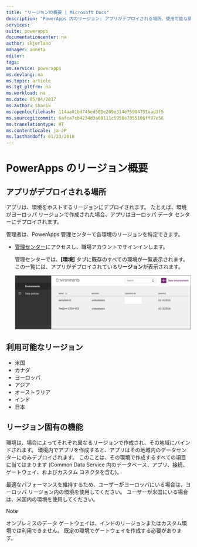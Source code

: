 ```yaml
---
title: "リージョンの概要 | Microsoft Docs"
description: "PowerApps 内のリージョン: アプリがデプロイされる場所、使用可能な領域、領域に固有の機能"
services: 
suite: powerapps
documentationcenter: na
author: skjerland
manager: anneta
editor: 
tags: 
ms.service: powerapps
ms.devlang: na
ms.topic: article
ms.tgt_pltfrm: na
ms.workload: na
ms.date: 05/04/2017
ms.author: sharik
ms.openlocfilehash: 114aa01bd745ed501e209e314e75904751aad3f5
ms.sourcegitcommit: 6afca7cb4234d3a60111c5950e7855106ff97e56
ms.translationtype: HT
ms.contentlocale: ja-JP
ms.lasthandoff: 01/23/2018
---
```

# <a name="regions-overview-in-powerapps"></a>PowerApps のリージョン概要
## <a name="how-do-i-find-out-where-my-app-is-deployed"></a>アプリがデプロイされる場所
アプリは、環境をホストするリージョンにデプロイされます。 たとえば、環境がヨーロッパ リージョンで作成された場合、アプリはヨーロッパ データ センターにデプロイされます。

管理者は、PowerApps 管理センターで各環境のリージョンを特定できます。

* [管理センター](https://admin.powerapps.com)にアクセスし、職場アカウントでサインインします。
  
    管理センターでは、**[環境]** タブに既存のすべての環境が一覧表示されます。この一覧には、アプリがデプロイされている**リージョン**が表示されます。
  
   ![[環境] タブ](./media/regions-overview/environment-list.png)

## <a name="what-regions-are-available"></a>利用可能なリージョン
* 米国
* カナダ
* ヨーロッパ
* アジア
* オーストラリア
* インド
* 日本

## <a name="what-features-are-specific-to-a-given-region"></a>リージョン固有の機能
環境は、場合によってそれぞれ異なるリージョンで作成され、その地域にバインドされます。 環境内でアプリを作成すると、アプリはその地域内のデータセンターにのみデプロイされます。 このことは、その環境で作成するすべての項目に当てはまります (Common Data Service 内のデータベース、アプリ、接続、ゲートウェイ、およびカスタム コネクタを含む)。

最適なパフォーマンスを維持するため、ユーザーがヨーロッパにいる場合は、ヨーロッパ リージョン内の環境を使用してください。 ユーザーが米国にいる場合は、米国内の環境を使用してください。

> [!NOTE]
> オンプレミスのデータ ゲートウェイは、インドのリージョンまたはカスタム環境では利用できません。 既定の環境でゲートウェイを作成する必要があります。

